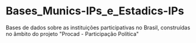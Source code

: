 # Bases_Munics-IPs_e_Estadics-IPs
Bases de dados sobre as instituições participativas no Brasil, construídas no âmbito do projeto "Procad - Participação Política"
